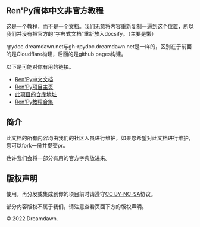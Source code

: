 ## Ren'Py简体中文非官方教程

这是一个教程，而不是一个文档。我们无意将内容重新复制一遍到这个位置，所以我们并没有把官方的“字典式文档”重新放入docsify。（主要是懒）

rpydoc.dreamdawn.net与gh-rpydoc.dreamdawn.net是一样的，区别在于前面的是Cloudflare构建，后面的是github pages构建。

以下是可能对你有用的链接。

+ [Ren'Py中文文档](https://www.renpy.cn/doc/)
+ [Ren'Py项目主页](https://renpy.org)
+ [此项目的仓库地址](https://github.com/Daodanfd5/renpydocs-chinese-faq)
+ [Ren'Py教程合集](https://github.com/red-moon-tea-party/renpy)

## 简介
此文档的所有内容均由我们的社区人员进行维护，如果您希望对此文档进行维护，您可以fork一份并提交pr。

也许我们会将一部分有用的官方字典放进来。

## 版权声明

使用，再分发或集成到你的项目前时请遵守[CC BY-NC-SA](https://creativecommons.org/licenses/by-nc-sa/4.0/deed.zh)协议。

部分内容版权不属于我们，请注意查看页面下方的版权声明。

© 2022 Dreamdawn.
